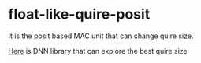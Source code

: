 # float-like-quire-posit
It is the posit based MAC unit that can change quire size.

[Here](https://github.com/matt76k/flquire) is DNN library that can explore the best quire size
